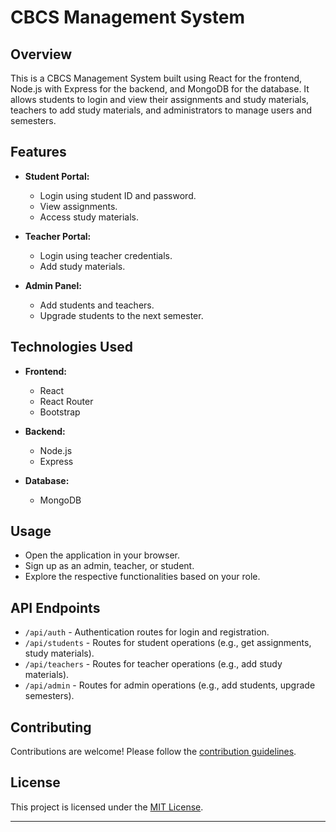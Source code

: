 
# CBCS Management System

## Overview

This is a CBCS Management System built using React for the frontend, Node.js with Express for the backend, and MongoDB for the database. It allows students to login and view their assignments and study materials, teachers to add study materials, and administrators to manage users and semesters.

## Features

- **Student Portal:**
  - Login using student ID and password.
  - View assignments.
  - Access study materials.

- **Teacher Portal:**
  - Login using teacher credentials.
  - Add study materials.

- **Admin Panel:**
  - Add students and teachers.
  - Upgrade students to the next semester.

## Technologies Used

- **Frontend:**
  - React
  - React Router
  - Bootstrap

- **Backend:**
  - Node.js
  - Express

- **Database:**
  - MongoDB


## Usage

- Open the application in your browser.
- Sign up as an admin, teacher, or student.
- Explore the respective functionalities based on your role.

## API Endpoints

- `/api/auth` - Authentication routes for login and registration.
- `/api/students` - Routes for student operations (e.g., get assignments, study materials).
- `/api/teachers` - Routes for teacher operations (e.g., add study materials).
- `/api/admin` - Routes for admin operations (e.g., add students, upgrade semesters).

## Contributing

Contributions are welcome! Please follow the [contribution guidelines](CONTRIBUTING.md).

## License

This project is licensed under the [MIT License](LICENSE).

---
